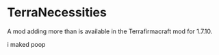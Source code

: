 # TerraNecessities
A mod adding more than is available in the Terrafirmacraft mod for 1.7.10.

i maked poop
